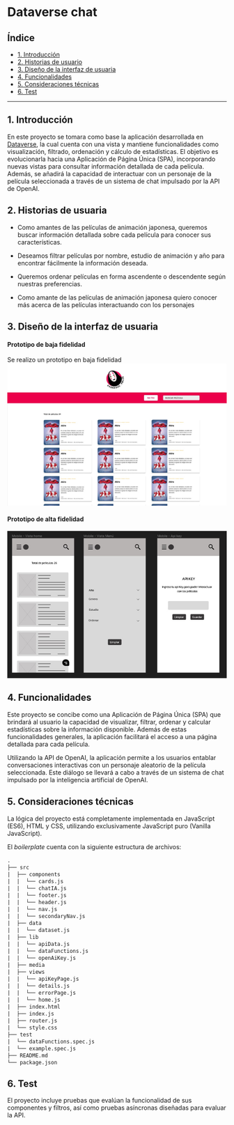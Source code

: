 # Dataverse chat

## Índice

* [1. Introducción](#1-introducción)
* [2. Historias de usuario](#2-historias-de-usuario)
* [3. Diseño de la interfaz de usuaria](#3-diseño-de-la-interfaz-de-usuaria)
* [4. Funcionalidades](#4-funcionalidades)
* [5. Consideraciones técnicas](#5-consideraciones-técnicas)
* [6. Test](#6-test)

***

## 1. Introducción

En este proyecto se tomara como base la aplicación desarrollada
en [Dataverse](https://github.com/CB97103/DEV012-dataverse "Dataverse"),  la cual cuenta con una vista y mantiene funcionalidades como visualización, filtrado, ordenación y cálculo de estadísticas. El objetivo es evolucionarla hacia una Aplicación de Página Única (SPA), incorporando nuevas vistas para consultar información detallada de cada película. Además, se añadirá la capacidad de interactuar con un personaje de la película seleccionada a través de un sistema de chat impulsado por la API de OpenAI.

## 2. Historias de usuaria

- Como amantes de las películas de animación japonesa, queremos buscar información detallada sobre cada película para conocer sus características.

- Deseamos filtrar películas por nombre, estudio de animación y año para encontrar fácilmente la información deseada.

- Queremos ordenar películas en forma ascendente o descendente según nuestras preferencias.

- Como amante de las películas de animación japonesa quiero conocer más acerca de las películas interactuando con los personajes

## 3. Diseño de la interfaz de usuaria

#### Prototipo de baja fidelidad

Se realizo un prototipo en baja fidelidad 
<img id="prototipo baja fidelidad" src="./src/media/Prototipo.jpg" width="600px" />

#### Prototipo de alta fidelidad

<img id="prototipo alta fidelidad" src="./src/media/Prototipo BF.jpg" width="600px" />

## 4. Funcionalidades

Este proyecto se concibe como una Aplicación de Página Única (SPA) que brindará al usuario la capacidad de visualizar, filtrar, ordenar y calcular estadísticas sobre la información disponible. Además de estas funcionalidades generales, la aplicación facilitará el acceso a una página detallada para cada película.

Utilizando la API de OpenAI, la aplicación permite a los usuarios entablar conversaciones interactivas con un personaje aleatorio de la película seleccionada. Este diálogo se llevará a cabo a través de un sistema de chat impulsado por la inteligencia artificial de OpenAI. 

## 5. Consideraciones técnicas

La lógica del proyecto está completamente implementada en JavaScript (ES6), HTML y CSS, utilizando exclusivamente JavaScript puro (Vanilla JavaScript).

El _boilerplate_ cuenta con la siguiente estructura de archivos:

```text
.
├── src
|  ├── components
|  |  └── cards.js
|  |  └── chatIA.js
|  |  └── footer.js
|  |  └── header.js
|  |  └── nav.js
|  |  └── secondaryNav.js
|  ├── data
|  |  └── dataset.js
|  ├── lib
|  |  └── apiData.js
|  |  └── dataFunctions.js
|  |  └── openAiKey.js
|  ├── media
|  ├── views
|  |  └── apiKeyPage.js
|  |  └── details.js
|  |  └── errorPage.js
|  |  └── home.js
|  ├── index.html
|  ├── index.js
|  ├── router.js
|  └── style.css
├── test
|  └── dataFunctions.spec.js
|  └── example.spec.js
├── README.md
└── package.json

```

## 6. Test

El proyecto incluye pruebas que evalúan la funcionalidad de sus componentes y filtros, así como pruebas asíncronas diseñadas para evaluar la API.
